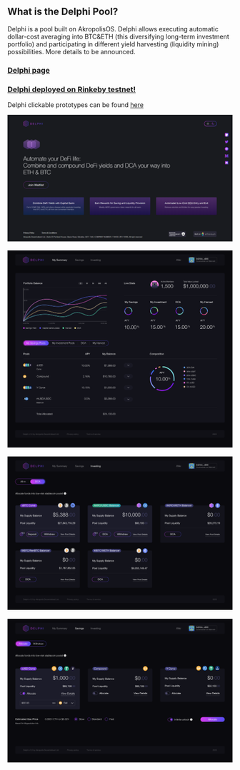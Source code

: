 ﻿## What is the Delphi Pool?

Delphi is a pool built on AkropolisOS. Delphi allows executing automatic dollar-cost averaging into BTC&ETH (this diversifying long-term investment portfolio) and participating in different yield harvesting (liquidity mining) possibilities. More details to be announced.

### [Delphi page](https://akropolis.io/delphi)

### [Delphi deployed on Rinkeby testnet!](https://delphi-rinkeby.akropolis.io/savings)

Delphi clickable prototypes can be found [here](https://invis.io/CTY5COJP3WB)


<img src="/images/development/delphi/delphi.png" alt="drawing"/>
<br/>
<br/>

<img src="/images/development/delphi/delphi1.png" alt="drawing"/>
<br/>
<br/>

<img src="/images/development/delphi/delphi2.png" alt="drawing"/>
<br/>
<br/>

<img src="/images/development/delphi/delphi3.png" alt="drawing"/>
<br/>
<br/>